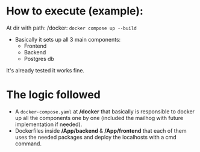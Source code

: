 # How to execute (example):

At dir with path: /docker:
    `docker compose up --build`

- Basically it sets up all 3 main components:
    - Frontend
    - Backend
    - Postgres db

It's already tested it works fine.

# The logic followed

- A `docker-compose.yaml` at **/docker** that basically is responsible to docker up all the components one by one (included the mailhog with future implementation if needed).
- Dockerfiles inside **/App/backend** & **/App/frontend** that each of them uses the needed packages and deploy the localhosts with a cmd command.
